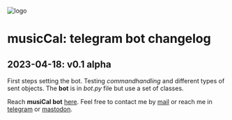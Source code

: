 ![logo](https://gitlab.com/musicaltools/calac/-/raw/master/assets/img/icon_64.png)

# musicCal: telegram bot changelog

## 2023-04-18: v0.1 alpha

First steps setting the bot. Testing *commandhandling* and different types of sent objects. The **bot** is in
*bot.py* file but use a set of classes. 

Reach **musiCal bot** [here](https://t.me/caltools_bot).
Feel free to contact me by [mail](mailto:rodrigovalla@protonmail.ch) or reach me in
[telegram](https://t.me/rvalla) or [mastodon](https://fosstodon.org/@rvalla).
